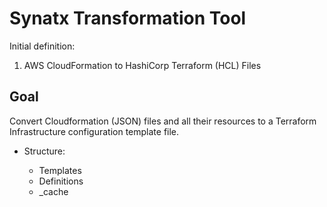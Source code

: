 # Synatx Transformation Tool
Initial definition: 
1) AWS CloudFormation to HashiCorp Terraform (HCL) Files

## Goal
Convert Cloudformation (JSON) files and all their resources to a Terraform Infrastructure configuration template file.

* Structure:
  > 
  * Templates
  * Definitions
  * _cache
